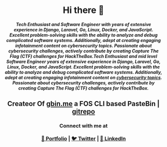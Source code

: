 <h1 align="center">Hi there 👋</h1>

<h5 align="center">
Tech Enthusiast and Software Engineer with years of extensive experience in Django, Laravel, Go, Linux, Docker, and JavaScript. Excellent problem-solving skills with the ability to analyze and debug complicated software systems. Additionally, adept at creating engaging infotainment content on cybersecurity topics. Passionate about cybersecurity challenges, actively contribute by creating Capture The Flag (CTF) challenges for HackTheBox.Tech Enthusiast and mid level Software Engineer years of extensive experience in Django, Laravel, Go, Linux, Docker, and JavaScript. Excellent problem-solving skills with the ability to analyze and debug complicated software systems. Additionally, adept at creating engaging infotainment content on <a href="https://www.youtube.com/@endoffilee">cybersecurity topics</a>. Passionate about cybersecurity challenges, actively contribute by creating Capture The Flag (CTF) challenges for HackTheBox.
</h5>

<h2 align="center" >
  Createor Of <a href="https://gbin.me">gbin.me</a> a FOS CLI based PasteBin | <a href="https://github.com/0x30c4/ghostbin">gitrepo</a>
</h2>

<h3 align="center">
  Connect with me at
  <br><br>
  <a align="center" href="https://0x30c4.dev">💼 Portfolio</a> | 
  <a href="https://twitter.com/0x30c4">🐦 Twitter</a> | 
  <a href="https://linkedin.com/in/sanaf03">👥 LinkedIn</a>
</h3>
